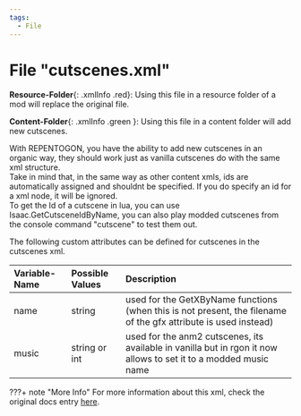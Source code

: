 ```yaml
---
tags:
  - File
---
```

# File "cutscenes.xml"

**Resource-Folder**{: .xmlInfo .red}: Using this file in a resource folder of a mod will replace the original file.

**Content-Folder**{: .xmlInfo .green }: Using this file in a content folder will add new cutscenes.

With REPENTOGON, you have the ability to add new cutscenes in an organic way, they should work just as vanilla cutscenes do with the same xml structure.   
Take in mind that, in the same way as other content xmls, ids are automatically assigned and shouldnt be specified. If you do specify an id for a xml node, it will be ignored.    
To get the Id of a cutscene in lua, you can use Isaac.GetCutsceneIdByName, you can also play modded cutscenes from the console command "cutscene" to test them out.

The following custom attributes can be defined for cutscenes in the cutscenes xml.

| Variable-Name | Possible Values | Description |
|:--|:--|:--|
|name|string|used for the GetXByName functions (when this is not present, the filename of the gfx attribute is used instead)|
|music|string or int|used for the anm2 cutscenes, its available in vanilla but in rgon it now allows to set it to a modded music name|

???+ note "More Info"
    For more information about this xml, check the original docs entry [here](https://wofsauge.github.io/IsaacDocs/rep/xml/cutscenes.html).
